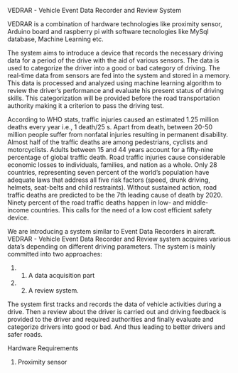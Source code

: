 VEDRAR - Vehicle Event Data Recorder and Review System

VEDRAR is a combination of hardware technologies like proximity sensor, Arduino board and raspberry pi with software tecnologies like MySql database, Machine Learning etc.

The system aims to introduce a device that records the necessary driving data for a period of the drive with the aid of various sensors. The data is used to categorize the driver into a good or bad category of driving. The real-time data from sensors are fed into the system and stored in a memory. This data is processed and analyzed using machine learning algorithm to review the driver’s performance and evaluate his present status of driving skills. This categorization will be provided before the road transportation authority making it a criterion to pass the driving test.

According to WHO stats, traffic injuries caused an estimated 1.25 million deaths every year
i.e., 1 death/25 s. Apart from death, between 20-50 million people suffer from nonfatal injuries
resulting in permanent disability. Almost half of the traffic deaths are among pedestrians, cyclists
and motorcyclists. Adults between 15 and 44 years account for a fifty-nine percentage of global
traffic death. Road traffic injuries cause considerable economic losses to individuals, families, and
nation as a whole. Only 28 countries, representing seven percent of the world’s population have
adequate laws that address all five risk factors (speed, drunk driving, helmets, seat-belts and child
restraints). Without sustained action, road traffic deaths are predicted to be the 7th leading cause
of death by 2020. Ninety percent of the road traffic deaths happen in low- and middle- income
countries. This calls for the need of a low cost efficient safety device.

We are introducing a system similar to Event Data Recorders in aircraft. VEDRAR -
Vehicle Event Data Recorder and Review system acquires various data’s depending on different
driving parameters. The system is mainly committed into two approaches:
1. 1. A data acquisition part
2. 2. A review system.

The system first tracks and records the data of vehicle activities during a drive. Then a
review about the driver is carried out and driving feedback is provided to the driver and required
authorities and finally evaluate and categorize drivers into good or bad. And thus leading to better
drivers and safer roads.


Hardware Requirements

1. Proximity sensor





  
